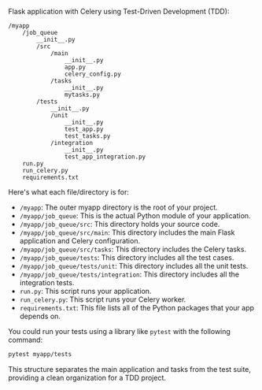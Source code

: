 Flask application with Celery using Test-Driven Development (TDD):

```
/myapp
    /job_queue
        __init__.py
        /src
            /main
                __init__.py
                app.py
                celery_config.py
            /tasks
                __init__.py
                mytasks.py
        /tests
            __init__.py
            /unit
                __init__.py
                test_app.py
                test_tasks.py
            /integration
                __init__.py
                test_app_integration.py
    run.py
    run_celery.py
    requirements.txt
```

Here's what each file/directory is for:

- `/myapp`: The outer myapp directory is the root of your project.
- `/myapp/job_queue`: This is the actual Python module of your application.
- `/myapp/job_queue/src`: This directory holds your source code.
- `/myapp/job_queue/src/main`: This directory includes the main Flask application and Celery configuration.
- `/myapp/job_queue/src/tasks`: This directory includes the Celery tasks.
- `/myapp/job_queue/tests`: This directory includes all the test cases.
- `/myapp/job_queue/tests/unit`: This directory includes all the unit tests.
- `/myapp/job_queue/tests/integration`: This directory includes all the integration tests.
- `run.py`: This script runs your application.
- `run_celery.py`: This script runs your Celery worker.
- `requirements.txt`: This file lists all of the Python packages that your app depends on.

You could run your tests using a library like `pytest` with the following command:

```bash
pytest myapp/tests
```

This structure separates the main application and tasks from the test suite, providing a clean organization for a TDD project.